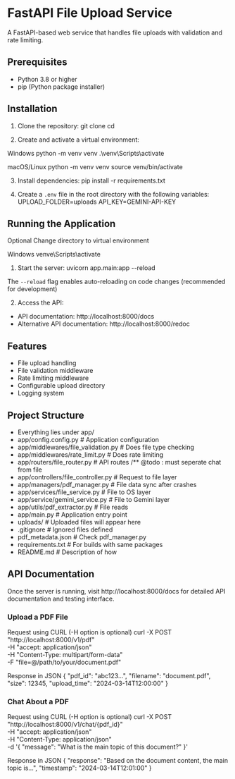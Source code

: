 # FastAPI File Upload Service

A FastAPI-based web service that handles file uploads with validation and rate limiting.

## Prerequisites

- Python 3.8 or higher
- pip (Python package installer)

## Installation

1. Clone the repository:
git clone <repository-url>
cd <project-directory>

2. Create and activate a virtual environment:

Windows
python -m venv venv
.\venv\Scripts\activate

macOS/Linux
python -m venv venv
source venv/bin/activate

3. Install dependencies:
pip install -r requirements.txt

4. Create a `.env` file in the root directory with the following variables:
UPLOAD_FOLDER=uploads
API_KEY=GEMINI-API-KEY


## Running the Application

Optional
Change directory to virtual environment

Windows
venve\Scripts\activate


1. Start the server:
uvicorn app.main:app --reload

The `--reload` flag enables auto-reloading on code changes (recommended for development)

2. Access the API:
- API documentation: http://localhost:8000/docs
- Alternative API documentation: http://localhost:8000/redoc

## Features

- File upload handling
- File validation middleware
- Rate limiting middleware
- Configurable upload directory
- Logging system

## Project Structure

- Everything lies under app/
- app/config.config.py # Application configuration
- app/middlewares/file_validation.py # Does file type checking
- app/middlewares/rate_limit.py # Does rate limiting
- app/routers/file_router.py # API routes /** @todo : must seperate chat from file
- app/controllers/file_controller.py # Request to file layer
- app/managers/pdf_manager.py # File data sync after crashes
- app/services/file_service.py # File to OS layer
- app/service/gemini_service.py # File to Gemini layer
- app/utils/pdf_extractor.py # File reads
- app/main.py # Application entry point
- uploads/ # Uploaded files will appear here
- .gitignore # Ignored files defined
- pdf_metadata.json # Check pdf_manager.py
- requirements.txt # For builds with same packages
- README.md # Description of how

## API Documentation

Once the server is running, visit http://localhost:8000/docs for detailed API documentation and testing interface.

### Upload a PDF File
Request using CURL (-H option is optional)
curl -X POST "http://localhost:8000/v1/pdf" \
-H "accept: application/json" \
-H "Content-Type: multipart/form-data" \
-F "file=@/path/to/your/document.pdf"

Response in JSON
{
"pdf_id": "abc123...",
"filename": "document.pdf",
"size": 12345,
"upload_time": "2024-03-14T12:00:00"
}


### Chat About a PDF
Request using CURL (-H option is optional)
curl -X POST "http://localhost:8000/v1/chat/{pdf_id}" \
-H "accept: application/json" \
-H "Content-Type: application/json" \
-d '{
"message": "What is the main topic of this document?"
}'

Response in JSON
{
"response": "Based on the document content, the main topic is...",
"timestamp": "2024-03-14T12:01:00"
}
